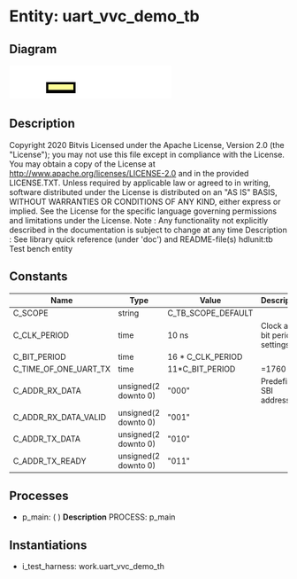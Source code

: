 # Entity: uart_vvc_demo_tb

## Diagram

![Diagram](uart_vvc_demo_tb.svg "Diagram")
## Description

Copyright 2020 Bitvis
Licensed under the Apache License, Version 2.0 (the "License"); you may not use this file except in compliance with the License.
You may obtain a copy of the License at http://www.apache.org/licenses/LICENSE-2.0 and in the provided LICENSE.TXT.
Unless required by applicable law or agreed to in writing, software distributed under the License is distributed on
an "AS IS" BASIS, WITHOUT WARRANTIES OR CONDITIONS OF ANY KIND, either express or implied.
See the License for the specific language governing permissions and limitations under the License.
Note : Any functionality not explicitly described in the documentation is subject to change at any time
Description   : See library quick reference (under 'doc') and README-file(s)
hdlunit:tb
Test bench entity
## Constants

| Name                  | Type                 | Value               | Description                   |
| --------------------- | -------------------- | ------------------- | ----------------------------- |
| C_SCOPE               | string               |  C_TB_SCOPE_DEFAULT |                               |
| C_CLK_PERIOD          | time                 |  10 ns              | Clock and bit period settings |
| C_BIT_PERIOD          | time                 |  16 * C_CLK_PERIOD  |                               |
| C_TIME_OF_ONE_UART_TX | time                 |  11*C_BIT_PERIOD    | =1760 ns;                     |
| C_ADDR_RX_DATA        | unsigned(2 downto 0) |  "000"              | Predefined SBI addresses      |
| C_ADDR_RX_DATA_VALID  | unsigned(2 downto 0) |  "001"              |                               |
| C_ADDR_TX_DATA        | unsigned(2 downto 0) |  "010"              |                               |
| C_ADDR_TX_READY       | unsigned(2 downto 0) |  "011"              |                               |
## Processes
- p_main: (  )
**Description**
PROCESS: p_main

## Instantiations

- i_test_harness: work.uart_vvc_demo_th
